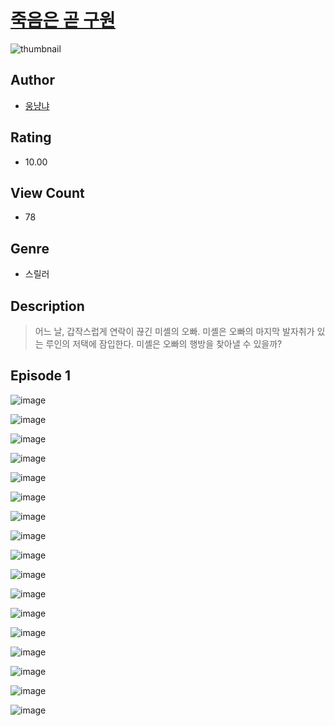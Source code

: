 # [죽음은 곧 구원](https://comic.naver.com/challenge/list?titleId=810905)
![thumbnail](https://image-comic.pstatic.net/user_contents_data/challenge_comic/2023/05/25/263278/upload_4122822486489850424_480x623.jpeg)

## Author
- [웅냥냐](https://comic.naver.com/artistTitle?id=263278)

## Rating
- 10.00

## View Count
- 78

## Genre
- 스릴러

## Description
> 어느 날, 갑작스럽게 연락이 끊긴 미셸의 오빠. 미셸은 오빠의 마지막 발자취가 있는 루인의 저택에 잠입한다. 미셸은 오빠의 행방을 찾아낼 수 있을까?


## Episode 1
![image](https://image-comic.pstatic.net/user_contents_data/challenge_comic/2023/05/25/263278/upload_7003490380846086194.jpeg)

![image](https://image-comic.pstatic.net/user_contents_data/challenge_comic/2023/05/25/263278/upload_7018071915092064312.jpeg)

![image](https://image-comic.pstatic.net/user_contents_data/challenge_comic/2023/05/25/263278/upload_3978476413876580449.jpeg)

![image](https://image-comic.pstatic.net/user_contents_data/challenge_comic/2023/05/25/263278/upload_7305511713123610677.jpeg)

![image](https://image-comic.pstatic.net/user_contents_data/challenge_comic/2023/05/25/263278/upload_3703754634060654129.jpeg)

![image](https://image-comic.pstatic.net/user_contents_data/challenge_comic/2023/05/25/263278/upload_7291672160265384240.jpeg)

![image](https://image-comic.pstatic.net/user_contents_data/challenge_comic/2023/05/25/263278/upload_7005175718215037494.jpeg)

![image](https://image-comic.pstatic.net/user_contents_data/challenge_comic/2023/05/25/263278/upload_3545565704964093026.jpeg)

![image](https://image-comic.pstatic.net/user_contents_data/challenge_comic/2023/05/25/263278/upload_3978198207366849847.jpeg)

![image](https://image-comic.pstatic.net/user_contents_data/challenge_comic/2023/05/25/263278/upload_3977581596866983012.jpeg)

![image](https://image-comic.pstatic.net/user_contents_data/challenge_comic/2023/05/25/263278/upload_3760560885163307060.jpeg)

![image](https://image-comic.pstatic.net/user_contents_data/challenge_comic/2023/05/25/263278/upload_7293127019518505273.jpeg)

![image](https://image-comic.pstatic.net/user_contents_data/challenge_comic/2023/05/25/263278/upload_3761966267161983028.jpeg)

![image](https://image-comic.pstatic.net/user_contents_data/challenge_comic/2023/05/25/263278/upload_3760850051654758708.jpeg)

![image](https://image-comic.pstatic.net/user_contents_data/challenge_comic/2023/05/25/263278/upload_3835150658755323447.jpeg)

![image](https://image-comic.pstatic.net/user_contents_data/challenge_comic/2023/05/25/263278/upload_7292564087519720753.jpeg)

![image](https://image-comic.pstatic.net/user_contents_data/challenge_comic/2023/05/25/263278/upload_3762588405254469428.jpeg)
